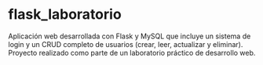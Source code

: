 # flask_laboratorio
Aplicación web desarrollada con Flask y MySQL que incluye un sistema de login y un CRUD completo de usuarios (crear, leer, actualizar y eliminar). Proyecto realizado como parte de un laboratorio práctico de desarrollo web.
